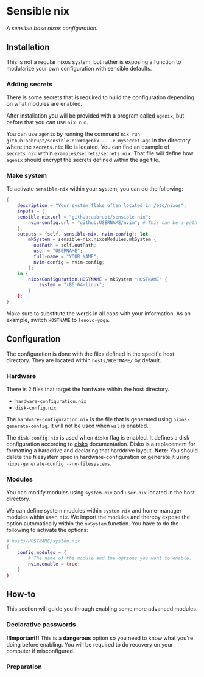 # Sensible nix
_A sensible base nixos configuration._

## Installation
This is not a regular nixos system, but rather is exposing a function to modularize your own configuration with sensible defaults.

### Adding secrets
There is some secrets that is required to build the configuration depending on what modules are enabled.

After installation you will be provided with a program called `agenix`, but before that you can use `nix run`.

You can use `agenix` by running the command `nix run github:aabrupt/sensible-nix#agenix -- -e mysecret.age` in the directory where the `secrets.nix` file is located. You can find an example of `secrets.nix` within `examples/secrets/secrets.nix`. That file will define how `agenix` should encrypt the secrets defined within the age file.

### Make system
To activate `sensible-nix` within your system, you can do the following:

```nix
{
    description = "Your system flake often located in /etc/nixos";
    inputs = {
    sensible-nix.url = "github:aabrupt/sensible-nix";
        nvim-config.url = "github:USERNAME/nvim"; # This can be a path also but that is more complex
    };
    outputs = {self, sensible-nix, nvim-config}: let
        mkSystem = sensible-nix.nixosModules.mkSystem {
          outPath = self.outPath;
          user = "USERNAME";
          full-name = "YOUR NAME";
          nvim-config = nvim-config;
        };
    in {
        nixosConfiguration.HOSTNAME = mkSystem "HOSTNAME" {
            system = "x86_64-linux";
        }
    };
}
```

Make sure to substitute the words in all caps with your information. As an example, switch `HOSTNAME` to `lenovo-yoga`.

## Configuration
The configuration is done with the files defined in the specific host directory. They are located within `hosts/HOSTNAME/` by default.

### Hardware
There is 2 files that target the hardware within the host directory.

- `hardware-configuration.nix`
- `disk-config.nix`

The `hardware-configuration.nix` is the file that is generated using `nixos-generate-config`. It will not be used when `wsl` is enabled.

The `disk-config.nix` is used when `disko` flag is enabled. It defines a disk configuration according to [disko](https://github.com/nix-community/disko) documentation. Disko is a replacement for formatting a harddrive and declaring that harddrive layout. **Note**: You should delete the filesystem spec in hardware-configuration or generate it using `nixos-generate-config --no-filesystems`.

### Modules
You can modify modules using `system.nix` and `user.nix` located in the host directory.

We can define system modules within `system.nix` and home-manager modules within `user.nix`. We import the modules and thereby expose the option automatically within the `mkSystem` function. You have to do the following to activate the options:

```nix
# hosts/HOSTNAME/system.nix
{
    config.modules = {
        # The name of the module and the options you want to enable.
        nvim.enable = true;
    }
}
```

## How-to
This section will guide you through enabling some more advanced modules.
### Declarative passwords
**!!Important!!**
This is a **dangerous** option so you need to know what you're doing before enabling. You will be required to do recovery on your computer if misconfigured.

### Preparation

